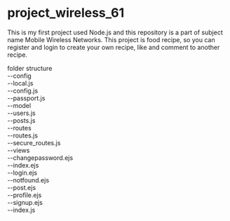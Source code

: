 # project_wireless_61
This is my first project used Node.js and this repository is a part of subject name Mobile Wireless Networks.
This project is food recipe, so you can register and login to create your own recipe, like and comment to another recipe.

folder structure  
--config  
  --local.js  
  --config.js  
  --passport.js  
--model  
  --users.js  
  --posts.js  
--routes  
  --routes.js  
  --secure_routes.js  
--views  
  --changepassword.ejs  
  --index.ejs  
  --login.ejs  
  --notfound.ejs  
  --post.ejs  
  --profile.ejs  
  --signup.ejs  
--index.js  
